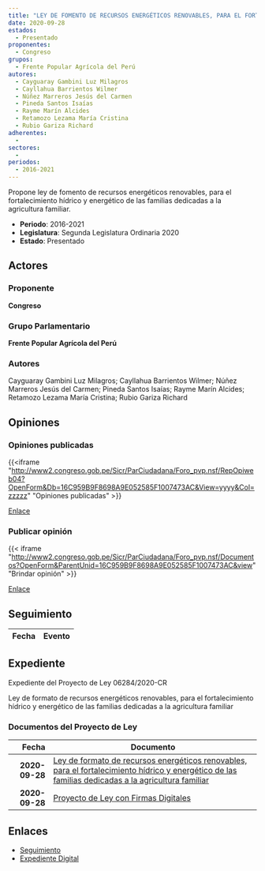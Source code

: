 ```yaml
---
title: "LEY DE FOMENTO DE RECURSOS ENERGÉTICOS RENOVABLES, PARA EL FORTALECIMIENTO HÍDRICO Y ENERGÉTICO DE LAS FAMILIAS DEDICADAS A LA AGRICULTURA FAMILIAR"
date: 2020-09-28
estados: 
  - Presentado
proponentes: 
  - Congreso
grupos: 
  - Frente Popular Agrícola del Perú
autores: 
  - Cayguaray Gambini Luz Milagros
  - Cayllahua Barrientos Wilmer
  - Núñez Marreros Jesús del Carmen
  - Pineda Santos Isaías
  - Rayme Marín Alcides
  - Retamozo Lezama María Cristina
  - Rubio Gariza Richard
adherentes: 
  - 
sectores: 
  - 
periodos: 
  - 2016-2021
---
```


Propone ley de fomento de recursos energéticos renovables, para el fortalecimiento hídrico y energético de las familias dedicadas a la agricultura familiar.

- **Periodo**: 2016-2021
- **Legislatura**: Segunda Legislatura Ordinaria 2020
- **Estado**: Presentado

## Actores

### Proponente

**Congreso**

### Grupo Parlamentario

**Frente Popular Agrícola del Perú**

### Autores

Cayguaray Gambini Luz Milagros; Cayllahua Barrientos Wilmer; Núñez Marreros Jesús del Carmen; Pineda Santos Isaías; Rayme Marín Alcides; Retamozo Lezama María Cristina; Rubio Gariza Richard


## Opiniones

### Opiniones publicadas

{{<iframe "http://www2.congreso.gob.pe/Sicr/ParCiudadana/Foro_pvp.nsf/RepOpiweb04?OpenForm&Db=16C959B9F8698A9E052585F1007473AC&View=yyyy&Col=zzzzz" "Opiniones publicadas" >}}

[Enlace](http://www2.congreso.gob.pe/Sicr/ParCiudadana/Foro_pvp.nsf/RepOpiweb04?OpenForm&Db=16C959B9F8698A9E052585F1007473AC&View=yyyy&Col=zzzzz)
### Publicar opinión

{{< iframe "http://www2.congreso.gob.pe/Sicr/ParCiudadana/Foro_pvp.nsf/Documentos?OpenForm&ParentUnid=16C959B9F8698A9E052585F1007473AC&view" "Brindar opinión" >}}

[Enlace](http://www2.congreso.gob.pe/Sicr/ParCiudadana/Foro_pvp.nsf/Documentos?OpenForm&ParentUnid=16C959B9F8698A9E052585F1007473AC&view)

## Seguimiento

| Fecha | Evento |
|------:|--------|


## Expediente

Expediente del Proyecto de Ley 06284/2020-CR

Ley de formato de recursos energéticos renovables, para el fortalecimiento hídrico y energético de las familias dedicadas a la agricultura familiar


### Documentos del Proyecto de Ley

| Fecha | Documento |
|------:|--------|
| **2020-09-28** | [Ley de formato de recursos energéticos renovables, para el fortalecimiento hídrico y energético de las familias dedicadas a la agricultura familiar](http://www.leyes.congreso.gob.pe/Documentos/2016_2021/Proyectos_de_Ley_y_de_Resoluciones_Legislativas/PL06284-20200928.pdf) |
| **2020-09-28** | [Proyecto de Ley con Firmas Digitales](http://www.leyes.congreso.gob.pe/Documentos/2016_2021/Proyectos_de_Ley_y_de_Resoluciones_Legislativas/Proyectos_Firmas_digitales/PL06284.pdf) |

## Enlaces 

- [Seguimiento](http://www2.congreso.gob.pe/Sicr/TraDocEstProc/CLProLey2016.nsf/f7fff46988ca05b1052578e100829cc7/a8f42f54328ee2c7052585f2001e64bc?OpenDocument)
- [Expediente Digital](http://www2.congreso.gob.pe/Sicr/TraDocEstProc/CLProLey2016.nsf/f7fff46988ca05b1052578e100829cc7/a8f42f54328ee2c7052585f2001e64bc?OpenDocument&Click=05257FB7005EB655.eb71d0cf91d8294e05256cdf006b5706/$Body/0.1C6C)
